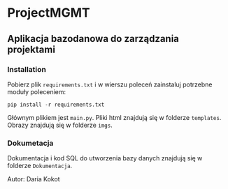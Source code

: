 # ProjectMGMT
## Aplikacja bazodanowa do zarządzania projektami

### Installation
Pobierz plik ```requirements.txt``` i w wierszu poleceń zainstaluj potrzebne moduły poleceniem:

```
pip install -r requirements.txt
```

Głównym plikiem jest ```main.py```.
Pliki html znajdują się w folderze ```templates```.
Obrazy znajdują się w folderze ```imgs```.

### Dokumetacja
Dokumentacja i kod SQL do utworzenia bazy danych znajdują się w folderze ```Dokumentacja```.


Autor: Daria Kokot
